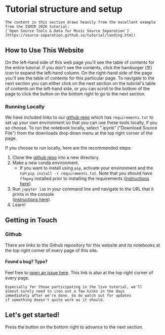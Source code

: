Tutorial structure and setup
============================

```{note}
The content in this section draws heavily from the excellent example
from the ISMIR 2020 tutorial:
[`Open Source Tools & Data for Music Source Separation`](https://source-separation.github.io/tutorial/landing.html)
```

## How to Use This Website

On the left-hand side of this web page you'll see the table of contents for the
entire tutorial. If you don't see the contents, click the hamburger (&#9776;) icon
to expand the left-hand column. On the right-hand side of the page you'll see 
the table of contents for this particular page. To navigate to the next section
you can either click on the next section on the tutorial's table of contents on 
the left-hand side, or you can scroll to the bottom of the page to click the 
button on the bottom right to go to the next section.


### Running Locally

<!--
```{figure} ../images/intro/run_local.gif
---
alt: There are links to download each notebook at top right of the page.
width: 600px
align: center
name: run-local
---
There are links to download each notebook at top right of the page.
```
-->

We have included links to our [github repo](https://github.com/TempoBeatDownbeat/tutorial)
which has `requirements.txt` to set up your own environment
so that you can use these tools locally, if you so choose. To run the notebook
locally, select ".ipynb" ("Download Source File") from the downloads drop down
menu at the top right corner of the page.

If you choose to run locally, here are the recommended steps:

1) Clone the [github repo](https://github.com/TempoBeatDownbeat/tutorial) into a 
   new directory.
2) Make a new conda environment.
    - If you want to install using `pip`, activate your environment and the
  run `pip install -r requirements.txt`. Note that you should have `ffmpeg` installed
  prior to installing the requirements ([instructions here](https://ffmpeg.org/download.html)).
3) Run `jupyter lab` in your command line and navigate to the URL that it prints
  in the console  
  ([instructions here](https://jupyterlab.readthedocs.io/en/stable/getting_started/starting.html)).
4) Learn!  


## Getting in Touch

### Github

<!--
```{figure} ../images/intro/github.gif
---
alt: Links to the Github repository are on the top right of the page.
width: 600px
align: center
name: github-links
---
Links to the Github repository are on the top right of the page.
```
-->

There are links to the Github repository for this website and its notebooks at
the top right corner of every page of this site. 

#### Found a bug? Typo?

Feel free to [open an issue here](https://github.com/TempoBeatDownbeat/tutorial/issues).
This link is also at the top right corner of every page.

```{note}
Especially for those participating in the live tutorial, we'll
almost surely need to iron out a few kinks in the days
immediately after we're done. So do watch out for updates
if something doesn't quite work as it should.
```


## Let's get started!

Press the button on the bottom right to advance to the next section.
